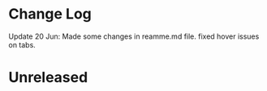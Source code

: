 # Change Log

Update 20 Jun: 
Made some changes in reamme.md file.
fixed hover issues on tabs.
# Unreleased
